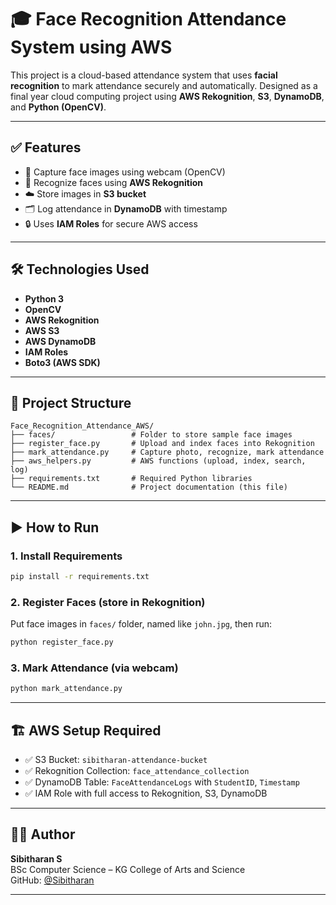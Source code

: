 # 🎓 Face Recognition Attendance System using AWS

This project is a cloud-based attendance system that uses **facial recognition** to mark attendance securely and automatically. Designed as a final year cloud computing project using **AWS Rekognition**, **S3**, **DynamoDB**, and **Python (OpenCV)**.

---

## ✅ Features

- 📸 Capture face images using webcam (OpenCV)
- 🧠 Recognize faces using **AWS Rekognition**
- ☁️ Store images in **S3 bucket**
- 🗂️ Log attendance in **DynamoDB** with timestamp
- 🔒 Uses **IAM Roles** for secure AWS access

---

## 🛠️ Technologies Used

- **Python 3**
- **OpenCV**
- **AWS Rekognition**
- **AWS S3**
- **AWS DynamoDB**
- **IAM Roles**
- **Boto3 (AWS SDK)**

---

## 🧾 Project Structure

```
Face_Recognition_Attendance_AWS/
├── faces/                 # Folder to store sample face images
├── register_face.py       # Upload and index faces into Rekognition
├── mark_attendance.py     # Capture photo, recognize, mark attendance
├── aws_helpers.py         # AWS functions (upload, index, search, log)
├── requirements.txt       # Required Python libraries
└── README.md              # Project documentation (this file)
```

---

## ▶️ How to Run

### 1. Install Requirements
```bash
pip install -r requirements.txt
```

### 2. Register Faces (store in Rekognition)
Put face images in `faces/` folder, named like `john.jpg`, then run:
```bash
python register_face.py
```

### 3. Mark Attendance (via webcam)
```bash
python mark_attendance.py
```

---

## 🏗️ AWS Setup Required

- ✅ S3 Bucket: `sibitharan-attendance-bucket`
- ✅ Rekognition Collection: `face_attendance_collection`
- ✅ DynamoDB Table: `FaceAttendanceLogs` with `StudentID`, `Timestamp`
- ✅ IAM Role with full access to Rekognition, S3, DynamoDB

---



## 👨‍💻 Author

**Sibitharan S**  
BSc Computer Science – KG College of Arts and Science  
GitHub: [@Sibitharan](https://github.com/Sibitharan)

---



